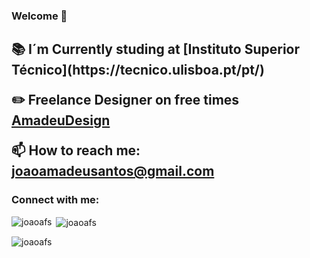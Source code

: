 <h3 align="left">Welcome 👋</h3>

<h2>
📚 I´m Currently studing at [Instituto Superior Técnico](https://tecnico.ulisboa.pt/pt/)

✏️ Freelance Designer on free times [AmadeuDesign](https://www.behance.net/amadeudesign)

📫 How to reach me: **joaoamadeusantos@gmail.com**
</h2>

<h3 align="left">Connect with me:</h3>
<p align="left">
</p>

<p><img align="left" src="https://github-readme-stats.vercel.app/api/top-langs?username=joaoafs&show_icons=true&theme=dark&locale=en&layout=compact" alt="joaoafs" /></p>

<p>&nbsp;<img align="center" src="https://github-readme-stats.vercel.app/api?username=joaoafs&show_icons=true&theme=dark&locale=en" alt="joaoafs" /></p>

<p align="left"> <img src="https://komarev.com/ghpvc/?username=joaoafs&label=Profile%20views&color=0e75b6&style=flat" alt="joaoafs" /> </p>
